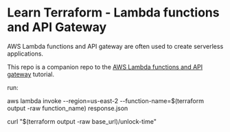 # Learn Terraform - Lambda functions and API Gateway

AWS Lambda functions and API gateway are often used to create serverless
applications.

This repo is a companion repo to the [AWS Lambda functions and API gateway](https://developer.hashicorp.com/terraform/tutorials/aws/lambda-api-gateway) tutorial.



run: 

aws lambda invoke --region=us-east-2 --function-name=$(terraform output -raw function_name) response.json

curl "$(terraform output -raw base_url)/unlock-time"